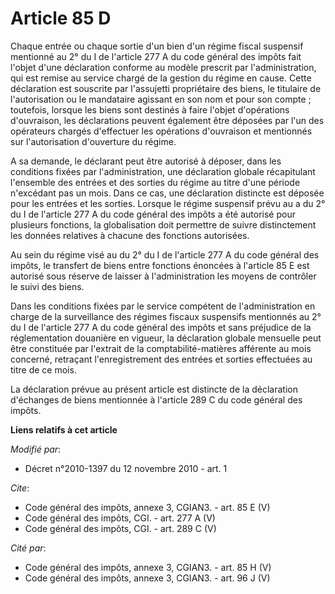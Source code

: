 # Article 85 D

Chaque entrée ou chaque sortie d'un bien d'un régime fiscal suspensif mentionné au 2° du I de l'article 277 A du code général
des impôts fait l'objet d'une déclaration conforme au modèle prescrit par l'administration, qui est remise au service chargé
de la gestion du régime en cause. Cette déclaration est souscrite par l'assujetti propriétaire des biens, le titulaire de
l'autorisation ou le mandataire agissant en son nom et pour son compte ; toutefois, lorsque les biens sont destinés à faire
l'objet d'opérations d'ouvraison, les déclarations peuvent également être déposées par l'un des opérateurs chargés
d'effectuer les opérations d'ouvraison et mentionnés sur l'autorisation d'ouverture du régime. 

A sa demande, le déclarant peut être autorisé à déposer, dans les conditions fixées par l'administration, une déclaration
globale récapitulant l'ensemble des entrées et des sorties du régime au titre d'une période n'excédant pas un mois. Dans ce
cas, une déclaration distincte est déposée pour les entrées et les sorties. Lorsque le régime suspensif prévu au a du 2° du I
de l'article 277 A du code général des impôts a été autorisé pour plusieurs fonctions, la globalisation doit permettre de
suivre distinctement les données relatives à chacune des fonctions autorisées. 

Au sein du régime visé au du 2° du I de l'article 277 A du code général des impôts, le transfert de biens entre fonctions
énoncées à l'article 85 E est autorisé sous réserve de laisser à l'administration les moyens de contrôler le suivi des
biens. 

Dans les conditions fixées par le service compétent de l'administration en charge de la surveillance des régimes fiscaux
suspensifs mentionnés au 2° du I de l'article 277 A du code général des impôts et sans préjudice de la réglementation
douanière en vigueur, la déclaration globale mensuelle peut être constituée par l'extrait de la comptabilité-matières
afférente au mois concerné, retraçant l'enregistrement des entrées et sorties effectuées au titre de ce mois. 

La déclaration prévue au présent article est distincte de la déclaration d'échanges de biens mentionnée à l'article 289 C du
code général des impôts.

**Liens relatifs à cet article**

_Modifié par_:

  - Décret n°2010-1397 du 12 novembre 2010 - art. 1

_Cite_:

  - Code général des impôts, annexe 3, CGIAN3. - art. 85 E (V)
  - Code général des impôts, CGI. - art. 277 A (V)
  - Code général des impôts, CGI. - art. 289 C (V)

_Cité par_:

  - Code général des impôts, annexe 3, CGIAN3. - art. 85 H (V)
  - Code général des impôts, annexe 3, CGIAN3. - art. 96 J (V)

